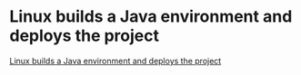 # Linux builds a Java environment and deploys the project
[Linux builds a Java environment and deploys the project](https://aiwithcloud.com/2022/09/19/linux_builds_a_java_environment_and_deploys_the_project/)